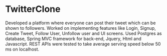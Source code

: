 # TwitterClone
Developed a platform where everyone can post their tweet which can be shown to followers. Worked on implementing features like Login, Signup, Create Tweet, Follow User, Unfollow user and UI screens. Used Postgres as database, Spring MVC framework for back-end, Jquery, Html and Javascript. REST APIs were tested to take average serving speed below 50 ms on localhost.

